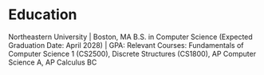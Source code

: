 # Education
Northeastern University | Boston, MA
B.S. in Computer Science (Expected Graduation Date: April 2028) | GPA:
Relevant Courses: Fundamentals of Computer Science 1 (CS2500), Discrete Structures (CS1800), AP Computer Science A, AP Calculus BC